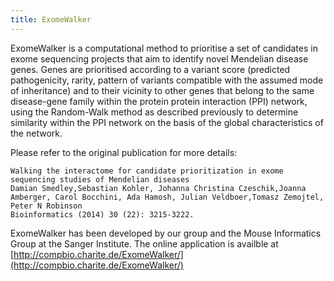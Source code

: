 ```yaml
---
title: ExomeWalker
---
```


ExomeWalker is a computational method to prioritise a set of candidates in exome sequencing projects that aim to identify novel Mendelian disease genes. 
Genes are prioritised according to a variant score (predicted pathogenicity, rarity, pattern of variants compatible with the assumed mode of inheritance) and to their vicinity to other genes that belong to the same disease-gene family within the protein protein interaction (PPI) network, using the Random-Walk method as described previously to determine similarity within the PPI network on the basis of the global characteristics of the network.

Please refer to the original publication for more details:

    Walking the interactome for candidate prioritization in exome sequencing studies of Mendelian diseases
    Damian Smedley,Sebastian Kohler, Johanna Christina Czeschik,Joanna Amberger, Carol Bocchini, Ada Hamosh, Julian Veldboer,Tomasz Zemojtel, Peter N Robinson
    Bioinformatics (2014) 30 (22): 3215-3222.

ExomeWalker has been developed by our group and the Mouse Informatics Group at the Sanger Institute. 
The online application is availble at [http://compbio.charite.de/ExomeWalker/](http://compbio.charite.de/ExomeWalker/)

